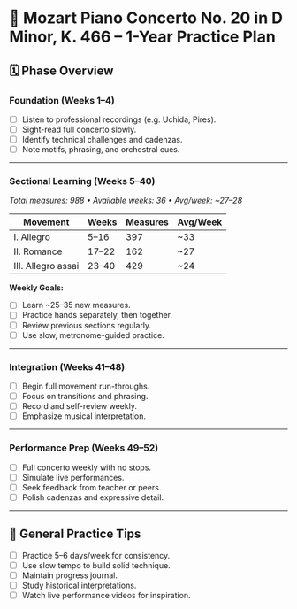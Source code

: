# 🎹 Mozart Piano Concerto No. 20 in D Minor, K. 466 – 1-Year Practice Plan

## 🗓️ Phase Overview

### Foundation (Weeks 1–4)

- [ ] Listen to professional recordings (e.g. Uchida, Pires).
- [ ] Sight-read full concerto slowly.
- [ ] Identify technical challenges and cadenzas.
- [ ] Note motifs, phrasing, and orchestral cues.

---

### Sectional Learning (Weeks 5–40)

_Total measures: 988 • Available weeks: 36 • Avg/week: ~27–28_

| Movement          | Weeks   | Measures | Avg/Week |
|-------------------|---------|----------|----------|
| I. Allegro        | 5–16    | 397      | ~33      |
| II. Romance       | 17–22   | 162      | ~27      |
| III. Allegro assai| 23–40   | 429      | ~24      |

**Weekly Goals:**

- [ ] Learn ~25–35 new measures.
- [ ] Practice hands separately, then together.
- [ ] Review previous sections regularly.
- [ ] Use slow, metronome-guided practice.

---

### Integration (Weeks 41–48)

- [ ] Begin full movement run-throughs.
- [ ] Focus on transitions and phrasing.
- [ ] Record and self-review weekly.
- [ ] Emphasize musical interpretation.

---

### Performance Prep (Weeks 49–52)

- [ ] Full concerto weekly with no stops.
- [ ] Simulate live performances.
- [ ] Seek feedback from teacher or peers.
- [ ] Polish cadenzas and expressive detail.

---

## 🎯 General Practice Tips

- [ ] Practice 5–6 days/week for consistency.
- [ ] Use slow tempo to build solid technique.
- [ ] Maintain progress journal.
- [ ] Study historical interpretations.
- [ ] Watch live performance videos for inspiration.
